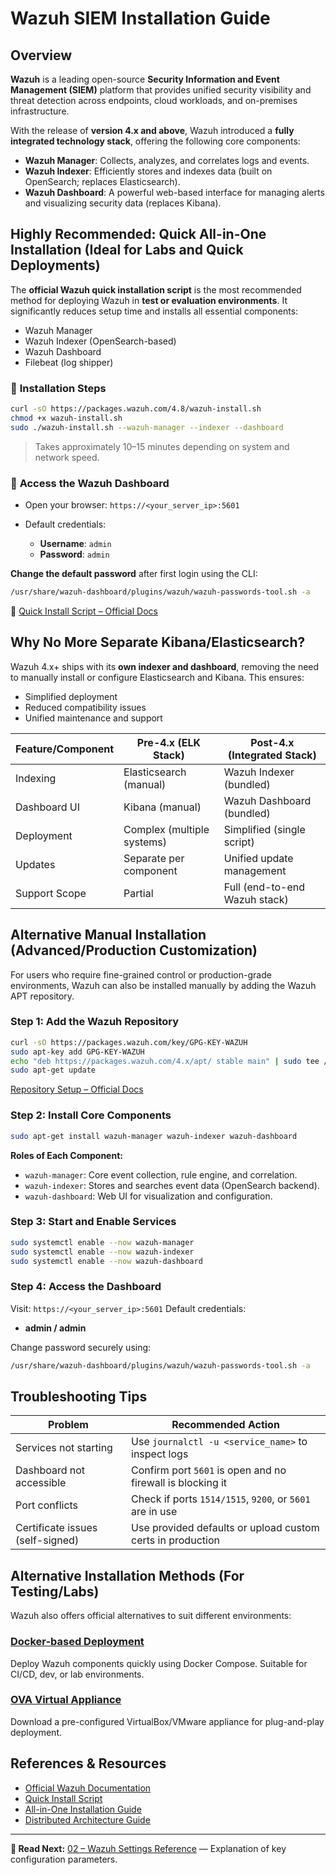 # **Wazuh SIEM Installation Guide**

## **Overview**

**Wazuh** is a leading open-source **Security Information and Event Management (SIEM)** platform that provides unified security visibility and threat detection across endpoints, cloud workloads, and on-premises infrastructure.

With the release of **version 4.x and above**, Wazuh introduced a **fully integrated technology stack**, offering the following core components:

* **Wazuh Manager**: Collects, analyzes, and correlates logs and events.
* **Wazuh Indexer**: Efficiently stores and indexes data (built on OpenSearch; replaces Elasticsearch).
* **Wazuh Dashboard**: A powerful web-based interface for managing alerts and visualizing security data (replaces Kibana).

## **Highly Recommended: Quick All-in-One Installation (Ideal for Labs and Quick Deployments)**

The **official Wazuh quick installation script** is the most recommended method for deploying Wazuh in **test or evaluation environments**. It significantly reduces setup time and installs all essential components:

* Wazuh Manager
* Wazuh Indexer (OpenSearch-based)
* Wazuh Dashboard
* Filebeat (log shipper)

### 🔹 **Installation Steps**

```bash
curl -sO https://packages.wazuh.com/4.8/wazuh-install.sh
chmod +x wazuh-install.sh
sudo ./wazuh-install.sh --wazuh-manager --indexer --dashboard
```

> Takes approximately 10–15 minutes depending on system and network speed.

### 🔹 **Access the Wazuh Dashboard**

* Open your browser: `https://<your_server_ip>:5601`
* Default credentials:

  * **Username**: `admin`
  * **Password**: `admin`

**Change the default password** after first login using the CLI:

```bash
/usr/share/wazuh-dashboard/plugins/wazuh/wazuh-passwords-tool.sh -a
```

📘 [Quick Install Script – Official Docs](https://documentation.wazuh.com/current/installation-guide/wazuh-installation-packages/wazuh-install-script.html)

## **Why No More Separate Kibana/Elasticsearch?**

Wazuh 4.x+ ships with its **own indexer and dashboard**, removing the need to manually install or configure Elasticsearch and Kibana. This ensures:

* Simplified deployment
* Reduced compatibility issues
* Unified maintenance and support

| Feature/Component | Pre-4.x (ELK Stack)        | Post-4.x (Integrated Stack)   |
| ----------------- | -------------------------- | ----------------------------- |
| Indexing          | Elasticsearch (manual)     | Wazuh Indexer (bundled)       |
| Dashboard UI      | Kibana (manual)            | Wazuh Dashboard (bundled)     |
| Deployment        | Complex (multiple systems) | Simplified (single script)    |
| Updates           | Separate per component     | Unified update management     |
| Support Scope     | Partial                    | Full (end-to-end Wazuh stack) |


## **Alternative Manual Installation (Advanced/Production Customization)**

For users who require fine-grained control or production-grade environments, Wazuh can also be installed manually by adding the Wazuh APT repository.

### **Step 1: Add the Wazuh Repository**

```bash
curl -sO https://packages.wazuh.com/key/GPG-KEY-WAZUH
sudo apt-key add GPG-KEY-WAZUH
echo "deb https://packages.wazuh.com/4.x/apt/ stable main" | sudo tee /etc/apt/sources.list.d/wazuh.list
sudo apt-get update
```

[Repository Setup – Official Docs](https://documentation.wazuh.com/current/installation-guide/packages-list.html)


### **Step 2: Install Core Components**

```bash
sudo apt-get install wazuh-manager wazuh-indexer wazuh-dashboard
```

**Roles of Each Component:**

* `wazuh-manager`: Core event collection, rule engine, and correlation.
* `wazuh-indexer`: Stores and searches event data (OpenSearch backend).
* `wazuh-dashboard`: Web UI for visualization and configuration.

###  **Step 3: Start and Enable Services**

```bash
sudo systemctl enable --now wazuh-manager
sudo systemctl enable --now wazuh-indexer
sudo systemctl enable --now wazuh-dashboard
```

### **Step 4: Access the Dashboard**

Visit: `https://<your_server_ip>:5601`
Default credentials:

* **admin / admin**

Change password securely using:

```bash
/usr/share/wazuh-dashboard/plugins/wazuh/wazuh-passwords-tool.sh -a
```

##  **Troubleshooting Tips**

| Problem                          | Recommended Action                                         |
| -------------------------------- | ---------------------------------------------------------- |
| Services not starting            | Use `journalctl -u <service_name>` to inspect logs         |
| Dashboard not accessible         | Confirm port `5601` is open and no firewall is blocking it |
| Port conflicts                   | Check if ports `1514/1515`, `9200`, or `5601` are in use   |
| Certificate issues (self-signed) | Use provided defaults or upload custom certs in production |

## **Alternative Installation Methods (For Testing/Labs)**

Wazuh also offers official alternatives to suit different environments:

### [Docker-based Deployment](https://documentation.wazuh.com/current/installation-guide/docker/index.html)

Deploy Wazuh components quickly using Docker Compose. Suitable for CI/CD, dev, or lab environments.

### [OVA Virtual Appliance](https://documentation.wazuh.com/current/installation-guide/ova/index.html)

Download a pre-configured VirtualBox/VMware appliance for plug-and-play deployment.

## **References & Resources**

* [Official Wazuh Documentation](https://documentation.wazuh.com/current/index.html)
* [Quick Install Script](https://documentation.wazuh.com/current/installation-guide/wazuh-installation-packages/wazuh-install-script.html)
* [All-in-One Installation Guide](https://documentation.wazuh.com/current/installation-guide/all-in-one/index.html)
* [Distributed Architecture Guide](https://documentation.wazuh.com/current/installation-guide/distributed-deployment/index.html)

---

**📖 Read Next:** [02 – Wazuh Settings Reference](../02-installation/wazuh-settings-reference.md) — Explanation of key configuration parameters.
